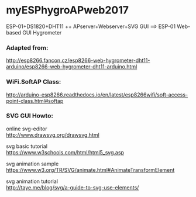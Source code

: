 # myESPhygroAPweb2017

ESP-01+DS1820+DHT11 ++ APserver+Webserver+SVG GUI ==> ESP-01 Web-based GUI Hygrometer  

### Adapted from:
http://esp8266.fancon.cz/esp8266-web-hygrometer-dht11-arduino/esp8266-web-hygrometer-dht11-arduino.html

### WiFi.SoftAP Class:
http://arduino-esp8266.readthedocs.io/en/latest/esp8266wifi/soft-access-point-class.html#softap
  
  
  

### SVG GUI  Howto:  
online svg-editor  
http://www.drawsvg.org/drawsvg.html

svg basic tutorial  
https://www.w3schools.com/html/html5_svg.asp

svg animation sample  
https://www.w3.org/TR/SVG/animate.html#AnimateTransformElement

svg animation tutorial  
http://taye.me/blog/svg/a-guide-to-svg-use-elements/
